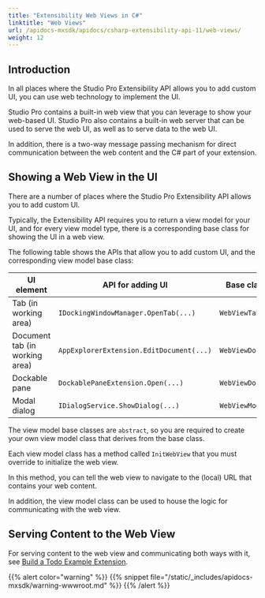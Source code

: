 ```yaml
---
title: "Extensibility Web Views in C#"
linktitle: "Web Views"
url: /apidocs-mxsdk/apidocs/csharp-extensibility-api-11/web-views/
weight: 12
---
```


## Introduction

In all places where the Studio Pro Extensibility API allows you to add custom UI, you can use web technology to implement the UI.

Studio Pro contains a built-in web view that you can leverage to show your web-based UI.
Studio Pro also contains a built-in web server that can be used to serve the web UI, as well as to serve data to the web UI.

In addition, there is a two-way message passing mechanism for direct communication between the web content and the C# part of your extension.

## Showing a Web View in the UI

There are a number of places where the Studio Pro Extensibility API allows you to add custom UI.

Typically, the Extensibility API requires you to return a view model for your UI, and for every view model type, there is a corresponding base class for showing the UI in a web view.

The following table shows the APIs that allow you to add custom UI, and the corresponding view model base class:

| UI element                     | API for adding UI                        | Base class for view model      |
|--------------------------------|------------------------------------------|--------------------------------|
| Tab (in working area)          | `IDockingWindowManager.OpenTab(...)`     | `WebViewTabViewModel`          |
| Document tab (in working area) | `AppExplorerExtension.EditDocument(...)` | `WebViewDocumentTabViewModel`  |
| Dockable pane                  | `DockablePaneExtension.Open(...)`        | `WebViewDockablePaneViewModel` |
| Modal dialog                   | `IDialogService.ShowDialog(...)`         | `WebViewModalDialogViewModel`  |

The view model base classes are `abstract`, so you are required to create your own view model class that derives from the base class.

Each view model class has a method called `InitWebView` that you must override to initialize the web view.

In this method, you can tell the web view to navigate to the (local) URL that contains your web content.

In addition, the view model class can be used to house the logic for communicating with the web view.

## Serving Content to the Web View

For serving content to the web view and communicating both ways with it, see [Build a Todo Example Extension](/apidocs-mxsdk/apidocs/csharp-extensibility-api/build-todo-example-extension/).

{{% alert color="warning" %}}
{{% snippet file="/static/_includes/apidocs-mxsdk/warning-wwwroot.md" %}}
{{% /alert %}}
